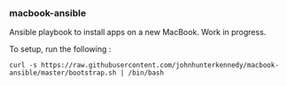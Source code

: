 ### macbook-ansible

Ansible playbook to install apps on a new MacBook. Work in progress.

To setup, run the following :
```
curl -s https://raw.githubusercontent.com/johnhunterkennedy/macbook-ansible/master/bootstrap.sh | /bin/bash
```

